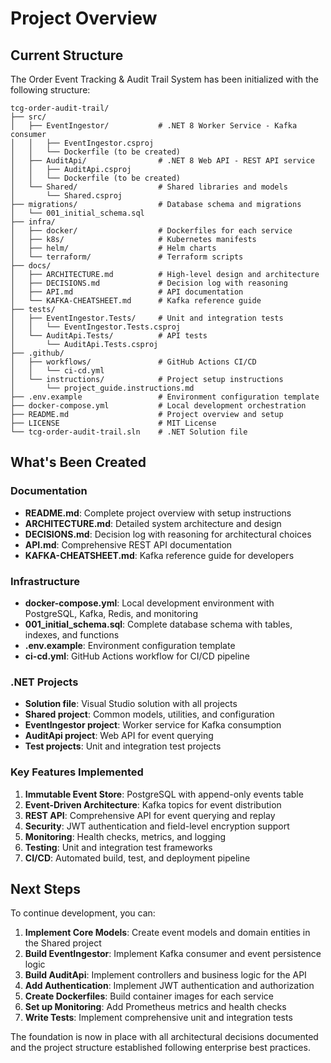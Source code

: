 # Project Overview

## Current Structure

The Order Event Tracking & Audit Trail System has been initialized with the following structure:

```
tcg-order-audit-trail/
├── src/
│   ├── EventIngestor/           # .NET 8 Worker Service - Kafka consumer
│   │   ├── EventIngestor.csproj
│   │   └── Dockerfile (to be created)
│   ├── AuditApi/                # .NET 8 Web API - REST API service
│   │   ├── AuditApi.csproj
│   │   └── Dockerfile (to be created)
│   └── Shared/                  # Shared libraries and models
│       └── Shared.csproj
├── migrations/                  # Database schema and migrations
│   └── 001_initial_schema.sql
├── infra/
│   ├── docker/                  # Dockerfiles for each service
│   ├── k8s/                     # Kubernetes manifests
│   ├── helm/                    # Helm charts
│   └── terraform/               # Terraform scripts
├── docs/
│   ├── ARCHITECTURE.md          # High-level design and architecture
│   ├── DECISIONS.md             # Decision log with reasoning
│   ├── API.md                   # API documentation
│   └── KAFKA-CHEATSHEET.md      # Kafka reference guide
├── tests/
│   ├── EventIngestor.Tests/     # Unit and integration tests
│   │   └── EventIngestor.Tests.csproj
│   └── AuditApi.Tests/          # API tests
│       └── AuditApi.Tests.csproj
├── .github/
│   ├── workflows/               # GitHub Actions CI/CD
│   │   └── ci-cd.yml
│   └── instructions/            # Project setup instructions
│       └── project_guide.instructions.md
├── .env.example                 # Environment configuration template
├── docker-compose.yml           # Local development orchestration
├── README.md                    # Project overview and setup
├── LICENSE                      # MIT License
└── tcg-order-audit-trail.sln    # .NET Solution file
```

## What's Been Created

### Documentation
- **README.md**: Complete project overview with setup instructions
- **ARCHITECTURE.md**: Detailed system architecture and design
- **DECISIONS.md**: Decision log with reasoning for architectural choices
- **API.md**: Comprehensive REST API documentation
- **KAFKA-CHEATSHEET.md**: Kafka reference guide for developers

### Infrastructure
- **docker-compose.yml**: Local development environment with PostgreSQL, Kafka, Redis, and monitoring
- **001_initial_schema.sql**: Complete database schema with tables, indexes, and functions
- **.env.example**: Environment configuration template
- **ci-cd.yml**: GitHub Actions workflow for CI/CD pipeline

### .NET Projects
- **Solution file**: Visual Studio solution with all projects
- **Shared project**: Common models, utilities, and configuration
- **EventIngestor project**: Worker service for Kafka consumption
- **AuditApi project**: Web API for event querying
- **Test projects**: Unit and integration test projects

### Key Features Implemented
1. **Immutable Event Store**: PostgreSQL with append-only events table
2. **Event-Driven Architecture**: Kafka topics for event distribution
3. **REST API**: Comprehensive API for event querying and replay
4. **Security**: JWT authentication and field-level encryption support
5. **Monitoring**: Health checks, metrics, and logging
6. **Testing**: Unit and integration test frameworks
7. **CI/CD**: Automated build, test, and deployment pipeline

## Next Steps

To continue development, you can:

1. **Implement Core Models**: Create event models and domain entities in the Shared project
2. **Build EventIngestor**: Implement Kafka consumer and event persistence logic
3. **Build AuditApi**: Implement controllers and business logic for the API
4. **Add Authentication**: Implement JWT authentication and authorization
5. **Create Dockerfiles**: Build container images for each service
6. **Set up Monitoring**: Add Prometheus metrics and health checks
7. **Write Tests**: Implement comprehensive unit and integration tests

The foundation is now in place with all architectural decisions documented and the project structure established following enterprise best practices.
